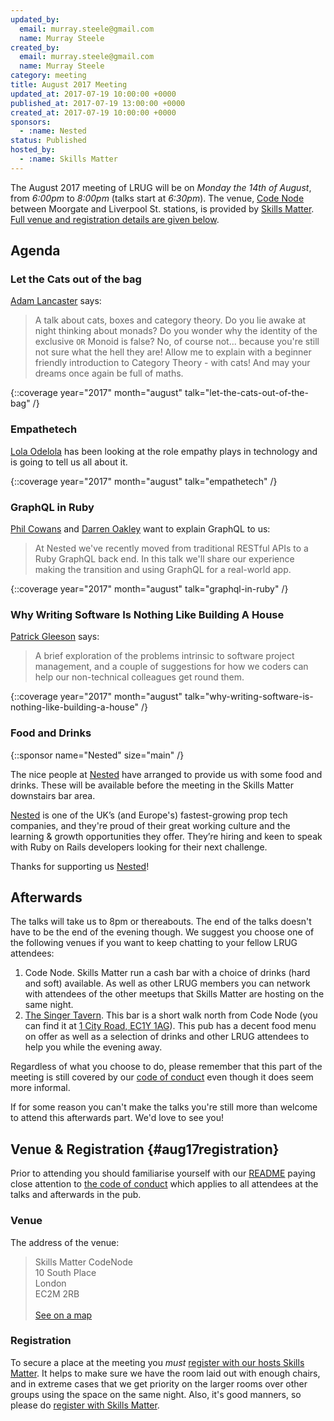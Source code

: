 ```yaml
---
updated_by:
  email: murray.steele@gmail.com
  name: Murray Steele
created_by:
  email: murray.steele@gmail.com
  name: Murray Steele
category: meeting
title: August 2017 Meeting
updated_at: 2017-07-19 10:00:00 +0000
published_at: 2017-07-19 13:00:00 +0000
created_at: 2017-07-19 10:00:00 +0000
sponsors:
  - :name: Nested
status: Published
hosted_by:
  - :name: Skills Matter
---
```


The August 2017 meeting of LRUG will be on *Monday the 14th of August*,
from _6:00pm_ to _8:00pm_ (talks start at _6:30pm_).  The venue, [Code
Node](https://skillsmatter.com/locations/264-skills-matter-codenode) between
Moorgate and Liverpool St. stations, is provided by [Skills
Matter](http://www.skillsmatter.com).  [Full venue and registration details are
given below](#aug17registration).

## Agenda

### Let the Cats out of the bag

[Adam Lancaster](https://twitter.com/ItizAdz) says:

> A talk about cats, boxes and category theory.  Do you lie awake at night
> thinking about monads? Do you wonder why the identity of the exclusive
> `OR` Monoid is false? No, of course not... because you're still not sure
> what the hell they are! Allow me to explain with a beginner friendly
> introduction to Category Theory - with cats! And may your dreams once
> again be full of maths.

{::coverage year="2017" month="august" talk="let-the-cats-out-of-the-bag" /}

### Empathetech

[Lola Odelola](https://twitter.com/lolaodelola) has been looking at the role empathy
plays in technology and is going to tell us all about it.

{::coverage year="2017" month="august" talk="empathetech" /}

### GraphQL in Ruby

[Phil Cowans](https://twitter.com/philcowans) and [Darren
Oakley](https://twitter.com/dazoakley) want to explain GraphQL to us:

> At Nested we've recently moved from traditional RESTful APIs to a Ruby
> GraphQL back end. In this talk we'll share our experience making the
> transition and using GraphQL for a real-world app.

{::coverage year="2017" month="august" talk="graphql-in-ruby" /}

### Why Writing Software Is Nothing Like Building A House

[Patrick Gleeson](http://patrickgleeson.com/) says:

> A brief exploration of the problems intrinsic to software project
> management, and a couple of suggestions for how we coders can help
> our non-technical colleagues get round them.

{::coverage year="2017" month="august" talk="why-writing-software-is-nothing-like-building-a-house" /}

### Food and Drinks

{::sponsor name="Nested" size="main" /}

The nice people at [Nested][] have arranged to provide us with some food
and drinks. These will be available before the meeting in the Skills
Matter downstairs bar area.

[Nested][] is one of the UK’s (and Europe's) fastest-growing prop tech
companies, and they're proud of their great working culture and the
learning & growth opportunities they offer. They’re hiring and keen to
speak with Ruby on Rails developers looking for their next challenge.

Thanks for supporting us [Nested][]!

## Afterwards

The talks will take us to 8pm or thereabouts.  The end of the talks doesn't
have to be the end of the evening though.  We suggest you choose one of
the following venues if you want to keep chatting to your fellow LRUG
attendees:

1. Code Node.  Skills Matter run a cash bar with a
   choice of drinks (hard and soft) available.  As well as other LRUG members
   you can network with attendees of the other meetups that Skills Matter are
   hosting on the same night.
2. [The Singer Tavern](http://singertavern.com/).  This bar is a short walk
   north from Code Node (you can find it at [1 City Road, EC1Y
   1AG](https://goo.gl/maps/w9kPu)).  This pub has a decent food menu on offer
   as well as a selection of drinks and other LRUG attendees to help you
   while the evening away.

Regardless of what you choose to do, please remember that this part of the
meeting is still covered by our [code of
conduct](http://readme.lrug.org/#code-of-conduct) even though it does seem more
informal.

If for some reason you can't make the talks you're still more than welcome to
attend this afterwards part.  We'd love to see you!

## Venue & Registration {#aug17registration}

Prior to attending you should familiarise yourself with our
[README](http://readme.lrug.org/) paying close attention to [the code of
conduct](http://readme.lrug.org/#code-of-conduct) which applies to
all attendees at the talks and afterwards in the pub.

### Venue

The address of the venue:

> Skills Matter CodeNode<br/>10 South Place<br/>London<br/>EC2M 2RB<br/><br/>[See on a map](https://goo.gl/maps/ONJT4)

### Registration

To secure a place at the meeting you *must* [register with our hosts
Skills Matter][skills-matter-event].  It helps to
make sure we have the room laid out with enough chairs, and in extreme cases
that we get priority on the larger rooms over other groups using the space on
the same night.  Also, it's good manners, so please do [register with Skills
Matter][skills-matter-event].


[skills-matter-event]: https://skillsmatter.com/meetups/9823-lrug-august-meetup
[Nested]: https://www.nested.com
